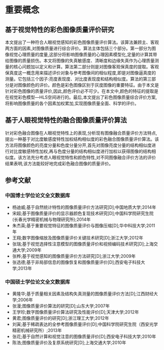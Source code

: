# 重要概念

## 基于视觉特性的彩色图像质量评价研究

本文提出了一种符合人眼视觉感知的彩色图像质量评价算法。该算法兼顾主、客观两方面的因素,对图像质量进行综合评价。算法主体包括三个部分。第一部分为图像视觉心理质量的度量,这部分将影响图像质量的心理因素模型化,定量的计算其带给图像的质量损伤。本文将图像的失真敏感度、清晰度和边缘失真作为心理质量测量的核心问题加以定义和计算。算法第二部分则是对图像客观保真度的提取。客观保真度这一概念用来描述评价对象与参考图像间的相似程度,即是对图像逼真度的测量。它包括三个因子:亮度表现度、对比度表现度和结构相似度。算法的第三部分是对图像颜色的评价。颜色是彩色图像区别于灰度图像的重要特征。由于本文是针对彩色图像的质量评价,因此,颜色评价必不可少。在本文中,颜色的特征的提取是在视觉彩色模型—HLS空间进行的。最后,本文提出了彩色图像质量综合评价方案,将影响图像质量的各个因素加权累加,实现图像质量全面、科学的评价。 

## 基于人眼视觉特性的融合图像质量评价算法

针对彩色融合图像在人眼视觉特性上的表现,分析现有图像融合质量评价方法特点,提出一种基于对比度敏感度特性加权结构相似度的彩色融合图像质量评价算法。该方法将图像颜色的亮度分量和色度分量分开,首先对图像亮度分量的结构相似度进行对比度敏感特性加权,再与色度分量的结构相似度进行加权以获得图像的结构相似度。该方法充分考虑人眼视觉特性和颜色特性,对不同图像融合评价方法的评价结果表明,该方法能较好地完成彩色融合图像的质量评价。

## 参考文献

### 中国博士学位论文全文数据库

- 杨迪威;基于自然统计特性的图像质量评价方法研究[D];中国地质大学;2014年
- 宋超;基于图像质量评价的显示器颜色复现技术研究[D];中国科学院研究生院(长春光学精密机械与物理研究所);2014年
- 朱杰英;基于重要视觉特征的图像质量评价与图像压缩[D];华中科技大学;2011年
- 王翔;数字图像缩放及图像质量评价关键技术研究[D];浙江大学;2012年
- 张瑞;基于视觉选择性注意模型的图像质量评价和视频编码技术研究[D];上海交通大学;2009年
- 张桦;基于视觉感知的图像质量评价方法研究[D];浙江大学;2009年
- 张选德;基于非局部信息的图像恢复和图像质量评价[D];西安电子科技大学;2013年

### 中国硕士学位论文全文数据库

- 黄隆华;基于质量相关因素及结构失真测量的图像质量评价方法[D];江西财经大学;2006年
- 张漫;图像质量评价算法的研究[D];山东大学;2007年
- 王学珍;数字图像质量评价算法研究及性能评价[D];天津大学;2012年
- 黄君;图像质量评价的研究[D];浙江理工大学;2012年
- 刘寅;基于稀疏表达的全参考图像质量评价[D];中国科学院研究生院（西安光学精密机械研究所）;2013年
- 张花;基于自然计算和视觉注意的图像质量评价[D];西安电子科技大学;2010年
- 陈浩;图像质量评价及复原系统研究[D];上海交通大学;2010年